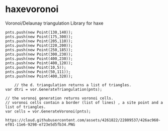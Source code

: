 # haxevoronoi
Voronoi/Delaunay triangulation Library for haxe


    pnts.push(new Point(130,140));
    pnts.push(new Point(175,300));
    pnts.push(new Point(205,110));
    pnts.push(new Point(220,200));
    pnts.push(new Point(250,185));
    pnts.push(new Point(300,230));
    pnts.push(new Point(400,230));
    pnts.push(new Point(400,120));
    pnts.push(new Point(10,5));
    pnts.push(new Point(50,111));
    pnts.push(new Point(400,320));

		// the d. triangulation returns a list of triangles.
    var dtri = vor.GenerateTriangulation(pnts);
	
    // the voronoi generation returns voronoi cells.
    // voronoi cells contain a border (list of lines) , a site point and a list of triangles.
    var cells = vor.GenerateVoronoi(pnts);
    
    https://cloud.githubusercontent.com/assets/4261822/22809537/426ac960-ef01-11e6-9298-e723e5d5fb34.PNG
    
    
